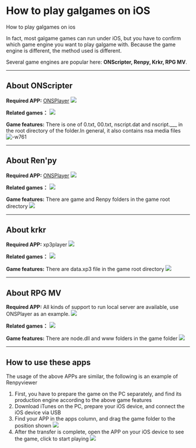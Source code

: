 # How to play galgames on iOS

How to play galgames on ios

In fact, most galgame games can run under iOS, but you have to confirm which game engine you want to play galgame with. Because the game engine is different, the method used is different.

Several game engines are popular here: 
**ONScripter, Renpy, Krkr, RPG MV**.

-------

## About ONScripter

**Required APP:** [ONSPlayer](https://apps.apple.com/cn/app/id1388250129)
![](https://img-blog.csdnimg.cn/img_convert/7c9b707306bf7009d12d68ab9ee4b720.png)

**Related games：**
![](https://img-blog.csdnimg.cn/img_convert/89669f7a1db513281b0ba94e3201f944.png)

**Game features:** 
There is one of 0.txt, 00.txt, nscript.dat and nscript.___ in the root directory of the folder.In general, it also contains nsa media files
![-w761](media/16116679183711/16116685982219.jpg)


-------
## About Ren'py

**Required APP:** [ONSPlayer](https://apps.apple.com/cn/app/renpyviewer/id1547796767)
![](https://img-blog.csdnimg.cn/img_convert/0dba9cbe33ecf9b281d71c2b3ed37731.png)

**Related games：**
![](https://img-blog.csdnimg.cn/20210126134803144.png?x-oss-process=image/watermark,type_ZmFuZ3poZW5naGVpdGk,shadow_10,text_aHR0cHM6Ly9ibG9nLmNzZG4ubmV0L2s4NjI5NjI5,size_16,color_FFFFFF,t_70)

**Game features:** 
There are game and Renpy folders in the game root directory
![](https://img-blog.csdnimg.cn/2021012621414888.png?x-oss-process=image/watermark,type_ZmFuZ3poZW5naGVpdGk,shadow_10,text_aHR0cHM6Ly9ibG9nLmNzZG4ubmV0L2s4NjI5NjI5,size_16,color_FFFFFF,t_70)

------

## About krkr
**Required APP:** xp3player
![](https://img-blog.csdnimg.cn/20210126214614509.png?x-oss-process=image/watermark,type_ZmFuZ3poZW5naGVpdGk,shadow_10,text_aHR0cHM6Ly9ibG9nLmNzZG4ubmV0L2s4NjI5NjI5,size_16,color_FFFFFF,t_70)

**Related games：**
![](https://img-blog.csdnimg.cn/img_convert/e133adf0eed78e64aa8c1c3404650ca5.png)

**Game features:** 
There are data.xp3 file in the game root directory
![](https://img-blog.csdnimg.cn/20210126214839871.png?x-oss-process=image/watermark,type_ZmFuZ3poZW5naGVpdGk,shadow_10,text_aHR0cHM6Ly9ibG9nLmNzZG4ubmV0L2s4NjI5NjI5,size_16,color_FFFFFF,t_70)

-----

## About RPG MV
**Required APP:** All kinds of support to run local server are available, use ONSPlayer as an example.
![](https://img-blog.csdnimg.cn/img_convert/7c9b707306bf7009d12d68ab9ee4b720.png)

**Related games：**
![](https://img-blog.csdnimg.cn/20210126134945246.png?x-oss-process=image/watermark,type_ZmFuZ3poZW5naGVpdGk,shadow_10,text_aHR0cHM6Ly9ibG9nLmNzZG4ubmV0L2s4NjI5NjI5,size_16,color_FFFFFF,t_70)

**Game features:** 
There are node.dll and www folders in the game folder
![](https://img-blog.csdnimg.cn/20210126215252730.png?x-oss-process=image/watermark,type_ZmFuZ3poZW5naGVpdGk,shadow_10,text_aHR0cHM6Ly9ibG9nLmNzZG4ubmV0L2s4NjI5NjI5,size_16,color_FFFFFF,t_70)

-----

## How to use these apps
The usage of the above APPs are similar, the following is an example of Renpyviewer

1. First, you have to prepare the game on the PC separately, and find its production engine according to the above game features
2. Download iTunes on the PC, prepare your iOS device, and connect the iOS device via USB
3. Find your APP in the apps column, and drag the game folder to the position shown
![](https://img-blog.csdnimg.cn/img_convert/4dc43794f987ef22b82520d0a1e2fa18.png)
1. After the transfer is complete, open the APP on your iOS device to see the game, click to start playing
![](https://img-blog.csdnimg.cn/img_convert/38a08989730152faccb3d023c8470154.png)




